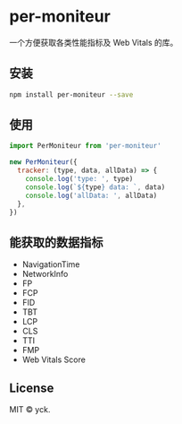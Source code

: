 # per-moniteur

一个方便获取各类性能指标及 Web Vitals 的库。

## 安装

```bash
npm install per-moniteur --save
```

## 使用

```js
import PerMoniteur from 'per-moniteur'

new PerMoniteur({
  tracker: (type, data, allData) => {
    console.log('type: ', type)
    console.log(`${type} data: `, data)
    console.log('allData: ', allData)
  },
})
```

## 能获取的数据指标

- NavigationTime
- NetworkInfo
- FP
- FCP
- FID
- TBT
- LCP
- CLS
- TTI
- FMP
- Web Vitals Score

## License

MIT © yck.
